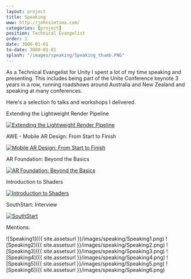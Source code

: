 ```yaml
---
layout: project
title: Speaking
www: http://johnsietsma.com/
categories: [project]
position: Technical Evangelist
order: 1
date: 3000-01-01
to-date: 3000-01-01
splash: "/images/speaking/Speaking_thumb.PNG"
---
```


As a Technical Evangelist for Unity I spent a lot of my time speaking and presenting. This includes being part of the Unite Conference keynote 3 years in a row, running roadshows around Australia and New Zealand and speaking at many conferences.

Here's a selection fo talks and workshops I delivered.

Extending the Lightweight Render Pipeline

[![Extending the Lightweight Render Pipeline](https://img.youtube.com/vi/fUY8bbNbX5k/0.jpg)](https://youtu.be/fUY8bbNbX5k)

AWE - Mobile AR Design: From Start to Finish

[![Mobile AR Design: From Start to Finish](https://img.youtube.com/vi/skMim823U5s/0.jpg)](https://youtu.be/skMim823U5s)

AR Foundation: Beyond the Basics

[![AR Foundation: Beyond the Basics](https://img.youtube.com/vi/iLJlr3d-QVs/0.jpg)](https://youtu.be/iLJlr3d-QVs)

Introduction to Shaders

[![Introduction to Shaders](https://img.youtube.com/vi/vIgjP10Cmpk/0.jpg)](https://youtu.be/vIgjP10Cmpk)

SouthStart: Interview

[![SouthStart](https://img.youtube.com/vi/b70DYDAmqQU/0.jpg)](https://youtu.be/b70DYDAmqQU)

Mentions:

![Speaking1]({{ site.assetsurl }}/images/speaking/Speaking1.png)
![Speaking2]({{ site.assetsurl }}/images/speaking/Speaking2.png)
![Speaking3]({{ site.assetsurl }}/images/speaking/Speaking3.png)
![Speaking4]({{ site.assetsurl }}/images/speaking/Speaking4.png)
![Speaking5]({{ site.assetsurl }}/images/speaking/Speaking5.png)
![Speaking6]({{ site.assetsurl }}/images/speaking/Speaking6.png)
